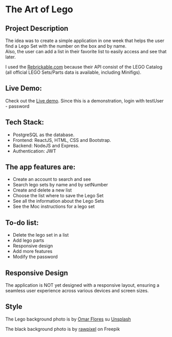 # The Art of Lego

## Project Description

The idea was to create a simple application in one week that helps the user find a Lego Set with the number on the box and by name.  
Also, the user can add a list in their favorite list to easily access and see that later. 

I used the [Rebrickable.com](https://rebrickable.com/api/ "https://rebrickable.com/api/") because their API consist of the LEGO Catalog (all official LEGO Sets/Parts data is available, including Minifigs).

## Live Demo:
Check out the [Live demo](https://lego-frontend.onrender.com/ "https://lego-frontend.onrender.com/").
Since this is a demonstration, login with testUser - password


## Tech Stack:
- PostgreSQL as the database.
- Frontend: ReactJS, HTML, CSS and Bootstrap.
- Backend: NodeJS and Express.
- Authentication: JWT


## The app features are:
- Create an account to search and see 
- Search lego sets by name and by setNumber
- Create and delete a new list
- Choose the list where to save the Lego Set
- See all the information about the Lego Sets
- See the Moc instructions for a lego set


## To-do list:
* Delete the lego set in a list
* Add lego parts 
* Responsive design
* Add more features
* Modify the password 


## Responsive Design
The application is NOT yet designed with a responsive layout, ensuring a seamless user experience across various devices and screen sizes.


## Style

The Lego background photo is by <a href="https://unsplash.com/it/@designedbyflores?utm_content=creditCopyText&utm_medium=referral&utm_source=unsplash">Omar Flores</a> su <a href="https://unsplash.com/it/foto/grafica-blu-rossa-e-bianca-lQT_bOWtysE?utm_content=creditCopyText&utm_medium=referral&utm_source=unsplash">Unsplash</a>
  


The black background photo is by
<a href="https://www.freepik.com/free-vector/seamless-gold-rhombus-grid-pattern-black-background_13312322.htm#query=dark%20background&position=38&from_view=keyword&track=ais&uuid=81755e62-b8e9-4ff3-a742-0c2f13d23b64">rawpixel</a> on Freepik
